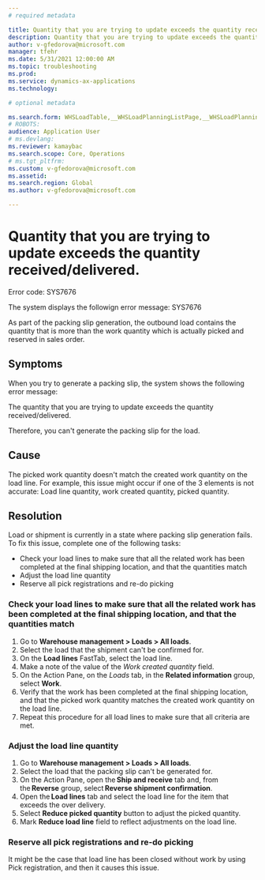 ```yaml
---
# required metadata

title: Quantity that you are trying to update exceeds the quantity received/delivered.
description: Quantity that you are trying to update exceeds the quantity received/delivered.
author: v-gfedorova@microsoft.com
manager: tfehr
ms.date: 5/31/2021 12:00:00 AM
ms.topic: troubleshooting
ms.prod: 
ms.service: dynamics-ax-applications
ms.technology: 

# optional metadata

ms.search.form: WHSLoadTable,__WHSLoadPlanningListPage,__WHSLoadPlanningWorkbench
# ROBOTS: 
audience: Application User
# ms.devlang: 
ms.reviewer: kamaybac
ms.search.scope: Core, Operations
# ms.tgt_pltfrm: 
ms.custom: v-gfedorova@microsoft.com
ms.assetid: 
ms.search.region: Global
ms.author: v-gfedorova@microsoft.com

---
```


# Quantity that you are trying to update exceeds the quantity received/delivered.

Error code: SYS7676

The system displays the followign error message:
	SYS7676

As part of the packing slip generation, the outbound load contains the quantity that is more  than the work quantity which is actually picked and reserved in sales order.

## Symptoms
When you try to generate a packing slip, the system shows the following error message:

The quantity that you are trying to update exceeds the quantity received/delivered.

Therefore, you can't generate the packing slip for the load.

## Cause
The picked work quantity doesn't match the created work quantity on the load line. For example, this issue might occur if one of the 3 elements is not accurate: Load line quantity, work created quantity, picked quantity.

## Resolution
Load or shipment is currently in a state where packing slip generation fails. 
To fix this issue, complete one of the following tasks:
- Check your load lines to make sure that all the related work has been completed at the final shipping location, and that the quantities match
- Adjust the load line quantity
- Reserve all pick registrations and re-do picking

### Check your load lines to make sure that all the related work has been completed at the final shipping location, and that the quantities match

1. Go to **Warehouse management \> Loads \> All loads**.
1. Select the load that the shipment can't be confirmed for.
1. On the **Load lines** FastTab, select the load line.
1. Make a note of the value of the *Work created quantity* field.
1. On the Action Pane, on the *Loads* tab, in the **Related information** group, select **Work**.
1. Verify that the work has been completed at the final shipping location, and that the picked work quantity matches the created work quantity on the load line.
1. Repeat this procedure for all load lines to make sure that all criteria are met.

### Adjust the load line quantity  
1. Go to **Warehouse management \> Loads \> All loads**. 
1. Select the load that  the packing slip can't be generated for.
1. On the Action Pane, open the **Ship and receive** tab and, from the **Reverse** group, select **Reverse shipment confirmation**.
1. Open the **Load lines** tab and select the load line for the item that exceeds the over delivery.
1. Select **Reduce picked quantity** button to adjust the picked quantity.
1. Mark **Reduce load line** field to reflect adjustments on the load line. 

### Reserve all pick registrations and re-do picking
It might be the case that load line has been closed without work by using Pick registration, and then it causes this issue.




